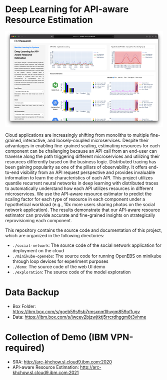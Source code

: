 # Deep Learning for API-aware Resource Estimation
![](./demo/assets/github_banner.png)

Cloud applications are increasingly shifting from monoliths to multiple fine-grained, interactive, and loosely-coupled microservices. Despite their advantages in enabling fine-grained scaling, estimating resources for each component can be challenging because an API call from an end-user can traverse along the path triggering different microservices and utilizing their resources differently based on the business logic. Distributed tracing has been gaining popularity as one of the pillars of observability. It offers end-to-end visibility from an API request perspective and provides invaluable information to learn the characteristics of each API. This project utilizes quantile recurrent neural networks in deep learning with distributed traces to automatically understand how each API utilizes resources in different microservices. We use the API-aware resource estimator to predict the scaling factor for each type of resource in each component under a hypothetical workload (e.g., 10x more users sharing photos on the social network application). The results demonstrate that our API-aware resource estimator can provide accurate and fine-grained insights on strategically reprovisioning each component.

This repository contains the source code and documentation of this project, which are organized in the following directories:
* `./social-network`: The source code of the social network application for deployment on the cloud
* `./minikube-openebs`: The source code for running OpenEBS on minikube through loop devices for experiment purposes
* `./demo`: The source code of the web UI demo
* `./exploration`: The source code of the model exploration

# Data Backup
* Box Folder: https://ibm.box.com/s/goeb59s9sb7rmsxnm1lhvgm859offugv
* Data: https://ibm.box.com/s/jwcev2bjzwjtktj5rrcrdhggm8t3vhme

# Collection of Demo (IBM VPN-required)
* SRA: http://arc-khchow.sl.cloud9.ibm.com:2020
* API-aware Resource Estimation: http://arc-khchow.sl.cloud9.ibm.com:2021
